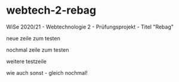 # webtech-2-rebag
WiSe 2020/21 - Webtechnologie 2 - Prüfungsprojekt - Titel "Rebag"

neue zeile zum testen

nochmal zeile zum testen


weitere testzeile

wie auch sonst - gleich nochmal!